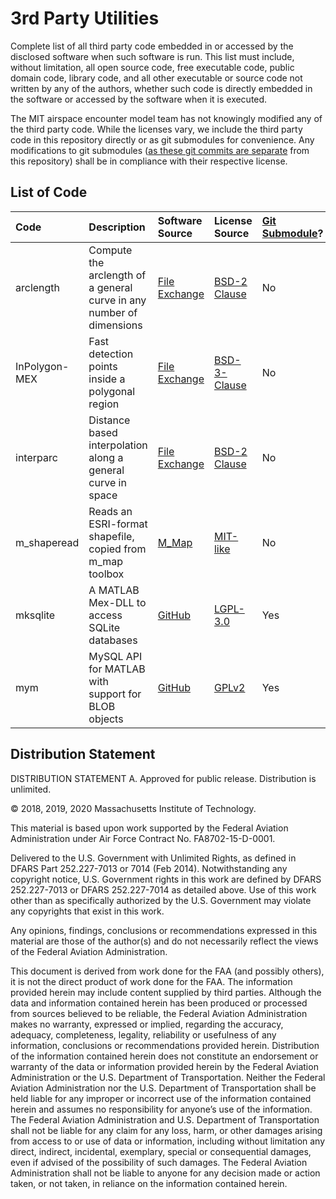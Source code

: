# 3rd Party Utilities

Complete list of all third party code embedded in or accessed by the disclosed software when such software is run. This list must include, without limitation, all open source code, free executable code, public domain code, library code, and all other executable or source code not written by any of the authors, whether such code is directly embedded in the software or accessed by the software when it is executed.

The MIT airspace encounter model team has not knowingly modified any of the third party code. While the licenses vary, we include the third party code in this repository directly or as git submodules for convenience. Any modifications to git submodules ([as these git commits are separate](https://git-scm.com/book/en/v2/Git-Tools-Submodules) from this repository) shall be in compliance with their respective license.

## List of Code

| Code        |  Description | Software Source   | License Source  | [Git Submodule](https://git-scm.com/book/en/v2/Git-Tools-Submodules)? | Modified? |
| :-------------| :--  |:-------------| :-----| :--- | :--- |
arclength | Compute the arclength of a general curve in any number of dimensions | [File Exchange](https://www.mathworks.com/matlabcentral/fileexchange/34871-arclength) | [BSD-2 Clause](https://www.mathworks.com/matlabcentral/fileexchange/34871-arclength#license_modal) | No | No
InPolygon-MEX | Fast detection points inside a polygonal region | [File Exchange](https://www.mathworks.com/matlabcentral/fileexchange/20754-fast-inpolygon-detection-mex) | [BSD-3-Clause](https://www.mathworks.com/matlabcentral/fileexchange/20754-fast-inpolygon-detection-mex) | No | No
interparc | Distance based interpolation along a general curve in space | [File Exchange](https://www.mathworks.com/matlabcentral/fileexchange/34874-interparc) | [BSD-2 Clause](https://www.mathworks.com/matlabcentral/fileexchange/34874-interparc#license_modal) | No | No
m_shaperead | Reads an ESRI-format shapefile, copied from m_map toolbox | [M_Map](https://www.eoas.ubc.ca/~rich/map.html) | [MIT-like](m_shaperead/LICENSE) | No | No
mksqlite | A MATLAB Mex-DLL to access SQLite databases | [GitHub](https://github.com/AndreasMartin72/mksqlite) | [LGPL-3.0](https://github.com/AndreasMartin72/mksqlite/blob/master/LICENSE) | Yes | No
mym | MySQL API for MATLAB with support for BLOB objects | [GitHub](https://github.com/datajoint/mym) | [GPLv2](https://github.com/datajoint/mym/blob/master/LICENSE.txt) | Yes | No

## Distribution Statement

DISTRIBUTION STATEMENT A. Approved for public release. Distribution is unlimited.

© 2018, 2019, 2020 Massachusetts Institute of Technology.

This material is based upon work supported by the Federal Aviation Administration under Air Force Contract No. FA8702-15-D-0001.

Delivered to the U.S. Government with Unlimited Rights, as defined in DFARS Part 252.227-7013 or 7014 (Feb 2014). Notwithstanding any copyright notice, U.S. Government rights in this work are defined by DFARS 252.227-7013 or DFARS 252.227-7014 as detailed above. Use of this work other than as specifically authorized by the U.S. Government may violate any copyrights that exist in this work.

Any opinions, findings, conclusions or recommendations expressed in this material are those of the author(s) and do not necessarily reflect the views of the Federal Aviation Administration.

This document is derived from work done for the FAA (and possibly others), it is not the direct product of work done for the FAA. The information provided herein may include content supplied by third parties.  Although the data and information contained herein has been produced or processed from sources believed to be reliable, the Federal Aviation Administration makes no warranty, expressed or implied, regarding the accuracy, adequacy, completeness, legality, reliability or usefulness of any information, conclusions or recommendations provided herein. Distribution of the information contained herein does not constitute an endorsement or warranty of the data or information provided herein by the Federal Aviation Administration or the U.S. Department of Transportation.  Neither the Federal Aviation Administration nor the U.S. Department of Transportation shall be held liable for any improper or incorrect use of the information contained herein and assumes no responsibility for anyone’s use of the information. The Federal Aviation Administration and U.S. Department of Transportation shall not be liable for any claim for any loss, harm, or other damages arising from access to or use of data or information, including without limitation any direct, indirect, incidental, exemplary, special or consequential damages, even if advised of the possibility of such damages. The Federal Aviation Administration shall not be liable to anyone for any decision made or action taken, or not taken, in reliance on the information contained herein.
